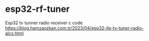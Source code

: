 # esp32-rf-tuner
Esp32 tv tunner radio receiver c code
https://blog.hamzaozkan.com.tr/2023/04/esp32-ile-tv-tuner-radio-alcs.html

